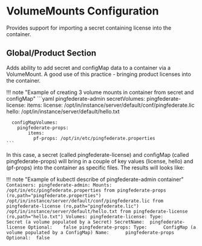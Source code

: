 # VolumeMounts Configuration

Provides support for importing a secret containing license into the container.

## Global/Product Section

Adds ability to add secret and configMap data to a container via a VolumeMount.  A good use of this practice - bringing product
licenses into the container.

!!! note "Example of creating 3 volume mounts in container from secret and configMap"
    ```yaml
    pingfederate-admin
      secretVolumes:
        pingfederate-license:
          items:
            license: /opt/in/instance/server/default/conf/pingfederate.lic
            hello: /opt/in/instance/server/default/hello.txt

      configMapVolumes:
        pingfederate-props:
            items:
              pf-props: /opt/in/etc/pingfederate.properties
    ```

In this case, a secret (called pingfederate-license) and configMap (called pingfederate-props) will bring in a
couple of key values (license, hello) and (pf-props) into the container as specific files. The results will looks like:

!!! note "Example of kubectl describe of pingfederate-admin container"
    ```
    Containers:
      pingfederate-admin:
        Mounts:
          /opt/in/etc/pingfederate.properties from pingfederate-props (ro,path="pingfederate.properties")
          /opt/in/instance/server/default/conf/pingfederate.lic from pingfederate-license (ro,path="pingfederate.lic")
          /opt/in/instance/server/default/hello.txt from pingfederate-license (ro,path="hello.txt")
    Volumes:
      pingfederate-license:
        Type:        Secret (a volume populated by a Secret)
        SecretName:  pingfederate-license
        Optional:    false
      pingfederate-props:
        Type:      ConfigMap (a volume populated by a ConfigMap)
        Name:      pingfederate-props
        Optional:  false
    ```